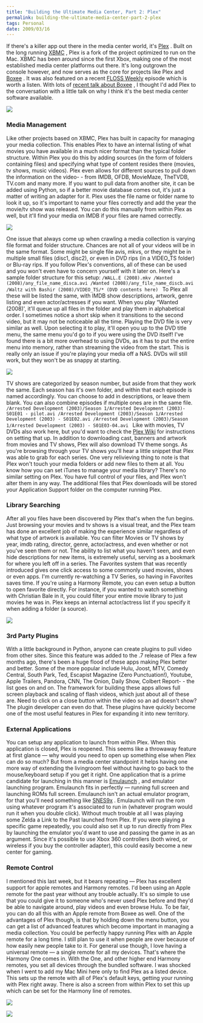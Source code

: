 ```yaml
---
title: "Building the Ultimate Media Center, Part 2: Plex"
permalink: building-the-ultimate-media-center-part-2-plex
tags: Personal
date: 2009/03/16
---
```


If there's a killer app out there in the media center world, it's [Plex](http://www.plexapp.com/) . Built on the long running [XBMC](http://xbmc.org/) , Plex is a fork of the project optimized to run on the Mac. XBMC has been around since the first Xbox, making one of the most established media center platforms out there. It's long outgrown the console however, and now serves as the core for projects like Plex and [Boxee](http://boxee.tv/) . It was also featured on a recent [FLOSS Weekly](http://twit.tv/FLOSS) episode which is worth a listen. With lots of [recent talk about Boxee](http://paulstamatiou.com/2009/03/09/review-boxee-media-center-or-going-hd-part-4) , I thought I'd add Plex to the conversation with a little talk on why I think it's the best media center software available.

![](/images/galleries/articles/media_center/home.png)

### Media Management

Like other projects based on XBMC, Plex has built in capacity for managing your media collection. This enables Plex to have an internal listing of what movies you have available in a much nicer format than the typical folder structure. Within Plex you do this by adding sources (in the form of folders containing files) and specifying what type of content resides there (movies, tv shows, music videos). Plex even allows for different sources to pull down the information on the video- - from IMDB, OFDB, MovieMaze, TheTVDB, TV.com and many more. If you want to pull data from another site, it can be added using Python, so if a better movie database comes out, it's just a matter of writing an adapter for it. Plex uses the file name or folder name to look it up, so it's important to name your files correctly and add the year the movie/tv show was released. You can do this manually from within Plex as well, but it'll find your media on IMDB if your files are named correctly.

![](/images/galleries/articles/media_center/movies_list.png)

One issue that always come up when crawling a media collection is varying file format and folder structure. Chances are not all of your videos will be in the same format. Some might be single file avis, mkvs, or they might be in multiple small files (disc1, disc2), or even in DVD rips (in a VIDEO\_TS folder) or Blu-ray rips. If you follow Plex's conventions, all of these can be used and you won't even have to concern yourself with it later on. Here's a sample folder structure for this setup: `/WALL.E (2008).mkv /Wanted (2008)/any_file_name_disca.avi /Wanted (2008)/any_file_name_discb.avi /Waltz with Bashir (2008)/VIDEO_TS/* (DVD contents here) ` To Plex all these will be listed the same, with IMDB show descriptions, artwork, genre listing and even actor/actresses if you want. When you play “Wanted (2008)', it'll queue up all files in the folder and play them in alphabetical order. I sometimes notice a short skip when it transitions to the second video, but it may not be noticeable all the time. Playing the DVD file is very similar as well. Upon selecting it to play, it'll open you up to the DVD title menu, the same menu you'd go to if you were using the DVD itself! I've found there is a bit more overhead to using DVDs, as it has to put the entire menu into memory, rather than streaming the video from the start. This is really only an issue if you're playing your media off a NAS. DVDs will still work, but they won't be as snappy at starting.

![](/images/galleries/articles/media_center/single_episode.png)

TV shows are categorized by season number, but aside from that they work the same. Each season has it's own folder, and within that each episode is named accordingly. You can choose to add in descriptions, or leave them blank. You can also combine episodes if multiple ones are in the same file. `/Arrested Development (2003)/Season 1/Arrested Development (2003)- S01E01 - pilot.avi /Arrested Development (2003)/Season 1/Arrested Development (2003) - S01E02.avi /Arrested Development (2003)/Season 1/Arrested Development (2003) - S01E03-04.avi ` Like with movies, TV DVDs also work here, but you'd want to check the [Plex Wiki](http://wiki.plexapp.com/) for instructions on setting that up. In addition to downloading cast, banners and artwork from movies and TV shows, Plex will also download TV theme songs. As you're browsing through your TV shows you'll hear a little snippet that Plex was able to grab for each series. One very relivieving thing to note is that Plex won't touch your media folders or add new files to them at all. You know how you can set iTunes to manage your media library? There's no similar setting on Plex. You have full control of your files, and Plex won't alter them in any way. The additional files that Plex downloads will be stored your Application Support folder on the computer running Plex.

### Library Searching

After all you files have been discovered by Plex that's when the fun begins. Just browsing your movies and tv shows is a visual treat, and the Plex team has done an excellent job of making the experience similar regardless of what type of artwork is available. You can filter Movies or TV shows by year, imdb rating, director, genre, actor/actress, and even whether or not you've seen them or not. The ability to list what you haven't seen, and even hide descriptions for new items, is extremely useful, serving as a bookmark for where you left off in a series. The Favorites system that was recently introduced gives one click access to some commonly used movies, shows or even apps. I'm currently re-watching a TV Series, so having in Favorites saves time. If you're using a Harmony Remote, you can even setup a button to open favorite directly. For instance, if you wanted to watch something with Christian Bale in it, you could filter your entire movie library to just movies he was in. Plex keeps an internal actor/actress list if you specify it when adding a folder (a source).

![](/images/galleries/articles/media_center/show_movie.png)

### 3rd Party Plugins

With a little background in Python, anyone can create plugins to pull video from other sites. Since this feature was added to the .7 release of Plex a few months ago, there's been a huge flood of these apps making Plex better and better. Some of the more popular include Hulu, Joost, MTV, Comedy Central, South Park, Ted, Escapist Magazine (Zero Punctuation!), Youtube, Apple Trailers, Pandora, CNN, The Onion, Daily Show, Colbert Report- - the list goes on and on. The framework for building these apps allows full screen playback and scaling of flash videos, which just about all of these are. Need to click on a close button within the video so an ad doesn't show? The plugin developer can even do that. These plugins have quickly become one of the most useful features in Plex for expanding it into new territory.

### External Applications

You can setup any application to launch from within Plex. When this application is closed, Plex is reopened. This seems like a throwaway feature at first glance — why would you need to open up something else when Plex can do so much? But from a media center standpoint it helps having one more way of extending the livingroom feel without having to go back to the mouse/keyboard setup if you get it right. One application that is a prime candidate for launching in this manner is [Emulaunch](http://www.emulaunch.com/) , and emulator launching program. Emulaunch fits in perfectly — running full screen and launching ROMs full screen. Emulaunch isn't an actual emulator program, for that you'll need something like [SNES9x](http://www.snes9x.com/) . Emulaunch will run the rom using whatever program it's associated to run in (whatever program would run it when you double click). Without much trouble at all I was playing some Zelda a Link to the Past launched from Plex. If you were playing a specific game repeatedly, you could also set it up to run directly from Plex by launching the emulator you'd want to use and passing the game in as an argument. Since it's possible to use Xbox 360 controllers (both wired, or wireless if you buy the controller adapter), this could easily become a new center for gaming.

### Remote Control

I mentioned this last week, but it bears repeating — Plex has excellent support for apple remotes and Harmony remotes. I'd been using an Apple remote for the past year without any trouble actually. It's so simple to use that you could give it to someone who's never used Plex before and they'd be able to navigate around, play videos and even browse Hulu. To be fair, you can do all this with an Apple remote from Boxee as well. One of the advantages of Plex though, is that by holding down the menu button, you can get a list of advanced features which become important in managing a media collection. You could be perfectly happy running Plex with an Apple remote for a long time. I still plan to use it when people are over because of how easily new people take to it. For general use though, I love having a universal remote — a single remote for all my devices. That's where the Harmony One comes in. With the One, and other higher end Harmony remotes, you set all devices through the bundled software. I was shocked when I went to add my Mac Mini here only to find Plex as a listed device. This sets up the remote with all of Plex's default keys, getting your running with Plex right away. There is also a screen from within Plex to set this up which can be set for the Harmony line of remotes.

![](/images/galleries/articles/media_center/harmony_control.png)

![](/images/galleries/articles/media_center/plex_system.png)
